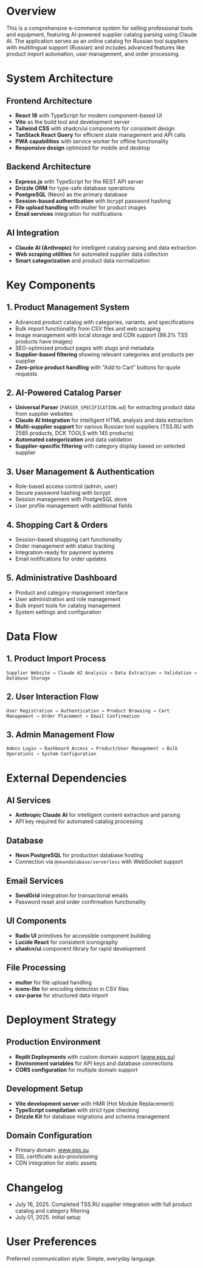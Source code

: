 # Overview

This is a comprehensive e-commerce system for selling professional tools and equipment, featuring AI-powered supplier catalog parsing using Claude AI. The application serves as an online catalog for Russian tool suppliers with multilingual support (Russian) and includes advanced features like product import automation, user management, and order processing.

# System Architecture

## Frontend Architecture
- **React 18** with TypeScript for modern component-based UI
- **Vite** as the build tool and development server
- **Tailwind CSS** with shadcn/ui components for consistent design
- **TanStack React Query** for efficient state management and API calls
- **PWA capabilities** with service worker for offline functionality
- **Responsive design** optimized for mobile and desktop

## Backend Architecture
- **Express.js** with TypeScript for the REST API server
- **Drizzle ORM** for type-safe database operations
- **PostgreSQL** (Neon) as the primary database
- **Session-based authentication** with bcrypt password hashing
- **File upload handling** with multer for product images
- **Email services** integration for notifications

## AI Integration
- **Claude AI (Anthropic)** for intelligent catalog parsing and data extraction
- **Web scraping utilities** for automated supplier data collection
- **Smart categorization** and product data normalization

# Key Components

## 1. Product Management System
- Advanced product catalog with categories, variants, and specifications
- Bulk import functionality from CSV files and web scraping
- Image management with local storage and CDN support (99.3% TSS products have images)
- SEO-optimized product pages with slugs and metadata
- **Supplier-based filtering** showing relevant categories and products per supplier
- **Zero-price product handling** with "Add to Cart" buttons for quote requests

## 2. AI-Powered Catalog Parser
- **Universal Parser** (`PARSER_SPECIFICATION.md`) for extracting product data from supplier websites
- **Claude AI Integration** for intelligent HTML analysis and data extraction
- **Multi-supplier support** for various Russian tool suppliers (TSS.RU with 2585 products, DCK TOOLS with 145 products)
- **Automated categorization** and data validation
- **Supplier-specific filtering** with category display based on selected supplier

## 3. User Management & Authentication
- Role-based access control (admin, user)
- Secure password hashing with bcrypt
- Session management with PostgreSQL store
- User profile management with additional fields

## 4. Shopping Cart & Orders
- Session-based shopping cart functionality
- Order management with status tracking
- Integration-ready for payment systems
- Email notifications for order updates

## 5. Administrative Dashboard
- Product and category management interface
- User administration and role management
- Bulk import tools for catalog management
- System settings and configuration

# Data Flow

## 1. Product Import Process
```
Supplier Website → Claude AI Analysis → Data Extraction → Validation → Database Storage
```

## 2. User Interaction Flow
```
User Registration → Authentication → Product Browsing → Cart Management → Order Placement → Email Confirmation
```

## 3. Admin Management Flow
```
Admin Login → Dashboard Access → Product/User Management → Bulk Operations → System Configuration
```

# External Dependencies

## AI Services
- **Anthropic Claude AI** for intelligent content extraction and parsing
- API key required for automated catalog processing

## Database
- **Neon PostgreSQL** for production database hosting
- Connection via `@neondatabase/serverless` with WebSocket support

## Email Services
- **SendGrid** integration for transactional emails
- Password reset and order confirmation functionality

## UI Components
- **Radix UI** primitives for accessible component building
- **Lucide React** for consistent iconography
- **shadcn/ui** component library for rapid development

## File Processing
- **multer** for file upload handling
- **iconv-lite** for encoding detection in CSV files
- **csv-parse** for structured data import

# Deployment Strategy

## Production Environment
- **Replit Deployments** with custom domain support (www.eps.su)
- **Environment variables** for API keys and database connections
- **CORS configuration** for multiple domain support

## Development Setup
- **Vite development server** with HMR (Hot Module Replacement)
- **TypeScript compilation** with strict type checking
- **Drizzle Kit** for database migrations and schema management

## Domain Configuration
- Primary domain: www.eps.su
- SSL certificate auto-provisioning
- CDN integration for static assets

# Changelog
- July 16, 2025. Completed TSS.RU supplier integration with full product catalog and category filtering
- July 01, 2025. Initial setup

# User Preferences

Preferred communication style: Simple, everyday language.